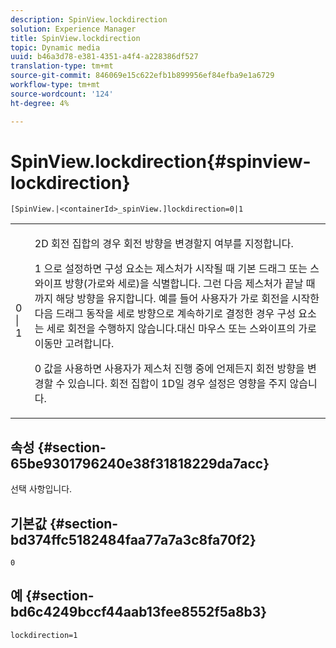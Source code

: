 ```yaml
---
description: SpinView.lockdirection
solution: Experience Manager
title: SpinView.lockdirection
topic: Dynamic media
uuid: b46a3d78-e381-4351-a4f4-a228386df527
translation-type: tm+mt
source-git-commit: 846069e15c622efb1b899956ef84efba9e1a6729
workflow-type: tm+mt
source-wordcount: '124'
ht-degree: 4%

---
```



# SpinView.lockdirection{#spinview-lockdirection}

`[SpinView.|<containerId>_spinView.]lockdirection=0|1`

<table id="table_18D47E7C6A2D4D68B94225CB621D5F7C"> 
 <tbody> 
  <tr> 
   <td colname="col1"> <p> <span class="codeph"> 0 | 1 </span> </p> </td> 
   <td colname="col2"> <p> 2D 회전 집합의 경우 회전 방향을 변경할지 여부를 지정합니다. </p> <p><span class="codeph"> 1 </span>으로 설정하면 구성 요소는 제스처가 시작될 때 기본 드래그 또는 스와이프 방향(가로와 세로)을 식별합니다. 그런 다음 제스처가 끝날 때까지 해당 방향을 유지합니다. 예를 들어 사용자가 가로 회전을 시작한 다음 드래그 동작을 세로 방향으로 계속하기로 결정한 경우 구성 요소는 세로 회전을 수행하지 않습니다.대신 마우스 또는 스와이프의 가로 이동만 고려합니다. </p> <p><span class="codeph"> 0 </span> 값을 사용하면 사용자가 제스처 진행 중에 언제든지 회전 방향을 변경할 수 있습니다. 회전 집합이 1D일 경우 설정은 영향을 주지 않습니다. </p> </td> 
  </tr> 
 </tbody> 
</table>

## 속성 {#section-65be9301796240e38f31818229da7acc}

선택 사항입니다.

## 기본값 {#section-bd374ffc5182484faa77a7a3c8fa70f2}

`0`

## 예 {#section-bd6c4249bccf44aab13fee8552f5a8b3}

`lockdirection=1`
